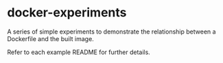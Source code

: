 # docker-experiments

A series of simple experiments to demonstrate the relationship between a Dockerfile and the built image.

Refer to each example README for further details.
